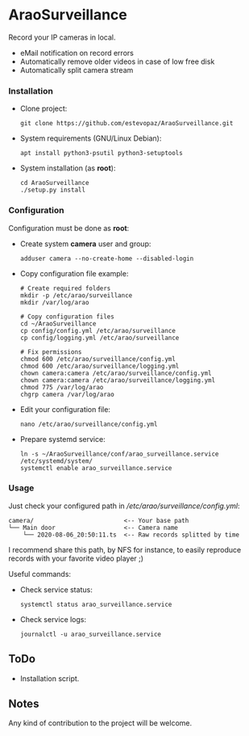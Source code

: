 # AraoSurveillance

Record your IP cameras in local.
- eMail notification on record errors
- Automatically remove older videos in case of low free disk
- Automatically split camera stream


### Installation

- Clone project:

      git clone https://github.com/estevopaz/AraoSurveillance.git

- System requirements (GNU/Linux Debian):

      apt install python3-psutil python3-setuptools
      
- System installation (as __root__):

      cd AraoSurveillance
      ./setup.py install


### Configuration

Configuration must be done as __root__:

- Create system __camera__ user and group:

      adduser camera --no-create-home --disabled-login

- Copy configuration file example:

      # Create required folders
      mkdir -p /etc/arao/surveillance
      mkdir /var/log/arao

      # Copy configuration files
      cd ~/AraoSurveillance
      cp config/config.yml /etc/arao/surveillance
      cp config/logging.yml /etc/arao/surveillance

      # Fix permissions
      chmod 600 /etc/arao/surveillance/config.yml
      chmod 600 /etc/arao/surveillance/logging.yml
      chown camera:camera /etc/arao/surveillance/config.yml
      chown camera:camera /etc/arao/surveillance/logging.yml
      chmod 775 /var/log/arao
      chgrp camera /var/log/arao
      
- Edit your configuration file:

      nano /etc/arao/surveillance/config.yml

- Prepare systemd service:

      ln -s ~/AraoSurveillance/conf/arao_surveillance.service /etc/systemd/system/
      systemctl enable arao_surveillance.service


### Usage

Just check your configured path in */etc/arao/surveillance/config.yml*:

    camera/                         <-- Your base path
    └── Main door                   <-- Camera name
        └── 2020-08-06_20:50:11.ts  <-- Raw records splitted by time

I recommend share this path, by NFS for instance,
to easily reproduce records with your favorite video player ;)

Useful commands:

- Check service status:

      systemctl status arao_surveillance.service

- Check service logs:

      journalctl -u arao_surveillance.service


## ToDo

- Installation script.


## Notes

Any kind of contribution to the project will be welcome.

